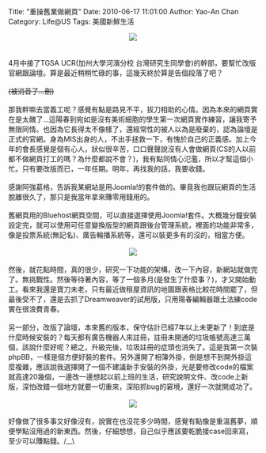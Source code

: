 Title: "重操舊業做網頁"
Date: 2010-06-17 11:01:00
Author: Yao-An Chan
Category: Life@US
Tags: 美國新鮮生活


<div class='post'>
<div class="separator" style="clear: both; text-align: center;"><a href="http://3.bp.blogspot.com/_mvtDPM7iODU/TBkdmU8CdcI/AAAAAAAAHmc/YxmmbFWNggA/s1600/Screen+shot+2010-06-16+at+11.50.32+AM.png" imageanchor="1" style="margin-left: 1em; margin-right: 1em;"><img border="0" src="http://3.bp.blogspot.com/_mvtDPM7iODU/TBkdmU8CdcI/AAAAAAAAHmc/YxmmbFWNggA/s320/Screen+shot+2010-06-16+at+11.50.32+AM.png" /></a></div><br /><br />4月中接了TGSA UCR(加州大學河濱分校 台灣研究生同學會)的幹部，要幫忙改版官網跟論壇。算是最近稍稍忙碌的事，這幾天終於算是告個段落了吧？<br /><br /><strike>(被消音了...刪)</strike><br /><br />那我幹嘛去當義工呢？感覺有點是路見不平，拔刀相助的心情。因為本來的網頁實在是太醜了...這陽春到宛如是沒有美術細胞的學生第一次網頁實作練習，讓我寄予無限同情。也因為它長得太不像樣了，還經常性的被人以為是廢棄的，認為論壇是正式的官網。身為MIS出身的人，不出手拯救一下，有愧於自己的正義感。加上今年的會長感覺是個有心人，狀似很辛苦，口口聲聲說沒有人會做網頁(CS的人以前都不做網頁打工的嗎？為什麼都說不會？)，我有點同情心氾濫，所以才幫這個小忙。只有要改版而已，一年任期。明年，再找我的話，我要收錢。<br /><br />感謝阿強葛格，告訴我某網站是用Joomla!的套件做的。畢竟我也跟玩網頁的生活脫離很久了，那只是我當年拿來賺零用錢用的。<br /><br />舊網頁用的Bluehost網頁空間，可以直接選擇使用Joomla!套件。大概幾分鐘安裝設定完，就可以使用可任意變換版型的網頁跟後台管理系統，裡面的功能非常多，像是投票系統(無記名)、廣告輪播系統等，還可以裝更多有的沒的，相當方便。<br /><br /><div class="separator" style="clear: both; text-align: center;"><a href="http://1.bp.blogspot.com/_mvtDPM7iODU/TBkmRygiJHI/AAAAAAAAHmk/yKoH4HFVBp0/s1600/Screen+shot+2010-06-16+at+11.51.06+AM.png" imageanchor="1" style="margin-left: 1em; margin-right: 1em;"><img border="0" src="http://1.bp.blogspot.com/_mvtDPM7iODU/TBkmRygiJHI/AAAAAAAAHmk/yKoH4HFVBp0/s320/Screen+shot+2010-06-16+at+11.51.06+AM.png" /></a></div><div class="separator" style="clear: both; text-align: center;"><br /></div><div class="separator" style="clear: both; text-align: left;">然後，就花點時間，真的很少，研究一下功能的架構，改一下內容，新網站就做完了。無挑戰性。然後等待著內容，等了一個多月(是發生了什麼事？)，才又開始動工。看來我還是寶刀未老，只有最近做租屋資訊的地圖跟表格比較花時間罷了，但最後受不了，還是去抓了Dreamweaver的試用版，只用陽春編輯器跟土法練code實在很浪費青春。</div><div class="separator" style="clear: both; text-align: left;"><br /></div><div class="separator" style="clear: both; text-align: left;">另一部分，改版了論壇，本來舊的版本，保守估計已經7年以上未更新了！到底是什麼時候安裝的？每天都有廣告機器人來註冊，註冊未開通的垃圾帳號高達三萬個，該說什麼好呢？總之，升級完後，垃圾註冊的症頭也消失了。這是我第一次裝phpBB，一樣是個方便好裝的套件。另外還開了相簿外掛，倒是想不到開外掛這麼複雜，應該說我選擇開了一個不建議新手安裝的外掛，光是要修改code的檔案就高達20幾個，一邊改一邊想起以前上班的生活，研究說明文件、改code上新版，深怕改錯一個地方就要一切重來，深陷抓bug的窘境，還好一次就開成功了。</div><div class="separator" style="clear: both; text-align: left;"><br /></div><div class="separator" style="clear: both; text-align: center;"><a href="http://3.bp.blogspot.com/_mvtDPM7iODU/TBpYcd4V9YI/AAAAAAAAHm4/FmU8fv5GNuY/s1600/Screen+shot+2010-06-16+at+11.51.28+AM.png" imageanchor="1" style="margin-left: 1em; margin-right: 1em;"><img border="0" src="http://3.bp.blogspot.com/_mvtDPM7iODU/TBpYcd4V9YI/AAAAAAAAHm4/FmU8fv5GNuY/s320/Screen+shot+2010-06-16+at+11.51.28+AM.png" /></a></div><div class="separator" style="clear: both; text-align: center;"><br /></div><div class="separator" style="clear: both; text-align: left;">好像做了很多事又好像沒有，說實在也沒花多少時間，感覺有點像是重溫舊夢，順便學點沒用過的新東西。然後，仔細想想，自己似乎應該要乾脆接case回來寫，至少可以賺點錢。/__\</div></div>
